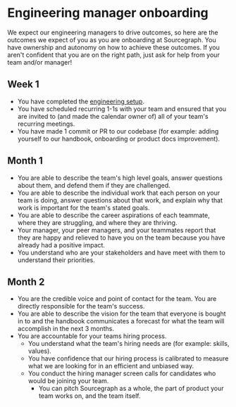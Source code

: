 # Engineering manager onboarding

We expect our engineering managers to drive outcomes, so here are the outcomes we expect of you as you are onboarding at Sourcegraph. You have ownership and autonomy on how to achieve these outcomes. If you aren't confident that you are on the right path, just ask for help from your team and/or manager!

## Week 1

- You have completed the [engineering setup](index.md#getting-set-up).
- You have scheduled recurring 1-1s with your team and ensured that you are invited to (and made the calendar owner of) all of your team's recurring meetings.
- You have made 1 commit or PR to our codebase (for example: adding yourself to our handbook, onboarding or product docs improvement).

## Month 1

- You are able to describe the team's high level goals, answer questions about them, and defend them if they are challenged.
- You are able to describe the individual work that each person on your team is doing, answer questions about that work, and explain why that work is important for the team's stated goals.
- You are able to describe the career aspirations of each teammate, where they are struggling, and where they are thriving.
- Your manager, your peer managers, and your teammates report that they are happy and relieved to have you on the team because you have already had a positive impact.
- You understand who are your stakeholders and have meet with them to understand their priorities.

## Month 2

- You are the credible voice and point of contact for the team. You are directly responsible for the team's success.
- You are able to describe the vision for the team that everyone is bought in to and the handbook communicates a forecast for what the team will accomplish in the next 3 months.
- You are accountable for your teams hiring process.
  - You understand what the team's hiring needs are (for example: skills, values).
  - You have confidence that our hiring process is calibrated to measure what we are looking for in an efficient and unbiased way.
  - You conduct the hiring manager screen calls for candidates who would be joining your team.
    - You can pitch Sourcegraph as a whole, the part of product your team works on, and the team itself.
